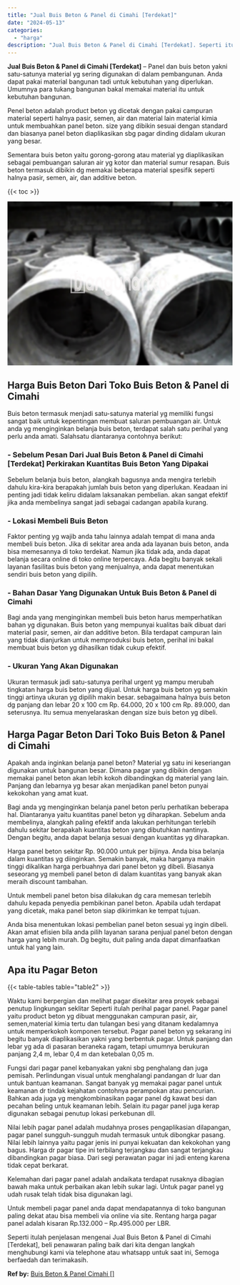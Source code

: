```yaml
---
title: "Jual Buis Beton & Panel di Cimahi [Terdekat]"
date: "2024-05-13"
categories: 
  - "harga"
description: "Jual Buis Beton & Panel di Cimahi [Terdekat]. Seperti itulah penjelasan mengenai Jual Buis Beton & Panel di Cimahi [Terdekat], beli penawaran paling baik d..."
---
```


**Jual Buis Beton & Panel di Cimahi \[Terdekat\]** – Panel dan buis beton yakni satu-satunya material yg sering digunakan di dalam pembangunan. Anda dapat pakai material bangunan tadi untuk kebutuhan yang diperlukan. Umumnya para tukang bangunan bakal memakai material itu untuk kebutuhan bangunan.

Penel beton adalah product beton yg dicetak dengan pakai campuran material seperti halnya pasir, semen, air dan material lain material kimia untuk membuahkan panel beton. size yang dibikin sesuai dengan standard dan biasanya panel beton diaplikasikan sbg pagar dinding didalam ukuran yang besar.

Sementara buis beton yaitu gorong-gorong atau material yg diaplikasikan sebagai pembuangan saluran air yg kotor dan material sumur resapan. Buis beton termasuk dibikin dg memakai beberapa material spesifik seperti halnya pasir, semen, air, dan additive beton.

{{< toc >}}

![Jual Buis Beton & Panel di Cimahi [Terdekat]](/images/jual-panel-buis-beton-murah-45.png)

## Harga Buis Beton Dari Toko Buis Beton & Panel di Cimahi

Buis beton termasuk menjadi satu-satunya material yg memiliki fungsi sangat baik untuk kepentingan membuat saluran pembuangan air. Untuk anda yg menginginkan belanja buis beton, terdapat salah satu perihal yang perlu anda amati. Salahsatu diantaranya contohnya berikut:

### \- Sebelum Pesan Dari Jual Buis Beton & Panel di Cimahi \[Terdekat\] Perkirakan Kuantitas Buis Beton Yang Dipakai

Sebelum belanja buis beton, alangkah bagusnya anda mengira terlebih dahulu kira-kira berapakah jumlah buis beton yang diperlukan. Keadaan ini penting jadi tidak keliru didalam laksanakan pembelian. akan sangat efektif jika anda membelinya sangat jadi sebagai cadangan apabila kurang.

### \- Lokasi Membeli Buis Beton

Faktor penting yg wajib anda tahu lainnya adalah tempat di mana anda membeli buis beton. Jika di sekitar area anda ada layanan buis beton, anda bisa memesannya di toko terdekat. Namun jika tidak ada, anda dapat belanja secara online di toko online terpercaya. Ada begitu banyak sekali layanan fasilitas buis beton yang menjualnya, anda dapat menentukan sendiri buis beton yang dipilih.

### \- Bahan Dasar Yang Digunakan Untuk Buis Beton & Panel di Cimahi

Bagi anda yang menginginkan membeli buis beton harus memperhatikan bahan yg digunakan. Buis beton yang mempunyai kualitas baik dibuat dari material pasir, semen, air dan additive beton. Bila terdapat campuran lain yang tidak dianjurkan untuk memproduksi buis beton, perihal ini bakal membuat buis beton yg dihasilkan tidak cukup efektif.

### \- Ukuran Yang Akan Digunakan

Ukuran termasuk jadi satu-satunya perihal urgent yg mampu merubah tingkatan harga buis beton yang dijual. Untuk harga buis beton yg semakin tinggi artinya ukuran yg dipilih makin besar. sebagaimana halnya buis beton dg panjang dan lebar 20 x 100 cm Rp. 64.000, 20 x 100 cm Rp. 89.000, dan seterusnya. Itu semua menyelaraskan dengan size buis beton yg dibeli.

## Harga Pagar Beton Dari Toko Buis Beton & Panel di Cimahi

Apakah anda inginkan belanja panel beton? Material yg satu ini keseriangan digunakan untuk bangunan besar. Dimana pagar yang dibikin dengan memakai panel beton akan lebih kokoh dibandingkan dg material yang lain. Panjang dan lebarnya yg besar akan menjadikan panel beton punyai kekokohan yang amat kuat.

Bagi anda yg menginginkan belanja panel beton perlu perhatikan beberapa hal. Diantaranya yaitu kuantitas panel beton yg diharapkan. Sebelum anda membelinya, alangkah paling efektif anda lakukan perhitungan terlebih dahulu sekitar berapakah kuantitas beton yang dibutuhkan nantinya. Dengan begitu, anda dapat belanja sesuai dengan kuantitas yg diharapkan.

Harga panel beton sekitar Rp. 90.000 untuk per bijinya. Anda bisa belanja dalam kuantitas yg diinginkan. Semakin banyak, maka harganya makin tinggi dikalikan harga perbuahnya dari panel beton yg dibeli. Biasanya seseorang yg membeli panel beton di dalam kuantitas yang banyak akan meraih discount tambahan.

Untuk membeli panel beton bisa dilakukan dg cara memesan terlebih dahulu kepada penyedia pembikinan panel beton. Apabila udah terdapat yang dicetak, maka panel beton siap dikirimkan ke tempat tujuan.

Anda bisa menentukan lokasi pembelian panel beton sesuai yg ingin dibeli. Akan amat efisien bila anda pilih layanan sarana penjual panel beton dengan harga yang lebih murah. Dg begitu, duit paling anda dapat dimanfaatkan untuk hal yang lain.

## Apa itu Pagar Beton

{{< table-tables table="table2" >}}

Waktu kami berpergian dan melihat pagar disekitar area proyek sebagai penutup lingkungan seklitar Seperti itulah perihal pagar panel. Pagar panel yaitu product beton yg dibuat menggunakan campuran pasir, air, semen,material kimia tertu dan tulangan besi yang ditanam kedalamnya untuk memperkokoh komponen tersebut. Pagar panel beton yg sekarang ini begitu banyak diaplikasikan yakni yang berbentuk pagar. Untuk panjang dan lebar yg ada di pasaran beraneka ragam, tetapi umumnya berukuran panjang 2,4 m, lebar 0,4 m dan ketebalan 0,05 m.

Fungsi dari pagar panel kebanyakan yakni sbg penghalang dan juga pemisah. Perlindungan visual untuk menghalangi pandangan dr luar dan untuk bantuan keamanan. Sangat banyak yg memakai pagar panel untuk keamanan dr tindak kejahatan contohnya perampokan atau pencurian. Bahkan ada juga yg mengkombinasikan pagar panel dg kawat besi dan pecahan beling untuk keamanan lebih. Selain itu pagar panel juga kerap digunakan sebagai penutup lokasi perkebunan dll.

Nilai lebih pagar panel adalah mudahnya proses pengaplikasian dilapangan, pagar panel sungguh-sungguh mudah termasuk untuk dibongkar pasang. Nilai lebih lainnya yaitu pagar jenis ini punyai kekuatan dan kekokohan yang bagus. Harga dr pagar tipe ini terbilang terjangkau dan sangat terjangkau dibandingkan pagar biasa. Dari segi perawatan pagar ini jadi enteng karena tidak cepat berkarat.

Kelemahan dari pagar panel adalah andaikata terdapat rusaknya dibagian bawah maka untuk perbaikan akan lebih sukar lagi. Untuk pagar panel yg udah rusak telah tidak bisa digunakan lagi.

Untuk membeli pagar panel anda dapat mendapatannya di toko bangunan paling dekat atau bisa membeli via online via site. Rentang harga pagar panel adalah kisaran Rp.132.000 – Rp.495.000 per LBR.

Seperti itulah penjelasan mengenai Jual Buis Beton & Panel di Cimahi \[Terdekat\], beli penawaran paling baik dari kita dengan langkah menghubungi kami via telephone atau whatsapp untuk saat ini, Semoga berfaedah dan terimakasih.

**Ref by:** [Buis Beton & Panel Cimahi []](https://id.wikipedia.org/wiki/Buis)
